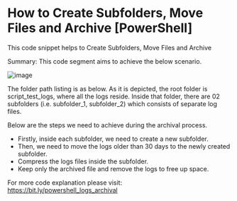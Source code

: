 # How to Create Subfolders, Move Files and Archive [PowerShell]
This code snippet helps to Create Subfolders, Move Files and Archive

Summary:
This code segment aims to achieve the below scenario.

![image](https://user-images.githubusercontent.com/82449271/177392641-938d989a-0298-4a40-aa06-18bed5a7e7d0.png)


The folder path listing is as below. As it is depicted, the root folder is script_test_logs, where all the logs reside. Inside that folder, there are 02 subfolders (i.e. subfolder_1, subfolder_2) which consists of separate log files.



Below are the steps we need to achieve during the archival process.

 - Firstly, inside each subfolder, we need to create a new subfolder.
 - Then, we need to move the logs older than 30 days to the newly created subfolder.
 - Compress the logs files inside the subfolder.
 - Keep only the archived file and remove the logs to free up space.
 
 For more code explanation please visit: https://bit.ly/powershell_logs_archival
